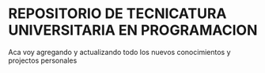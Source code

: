 # REPOSITORIO DE TECNICATURA UNIVERSITARIA EN PROGRAMACION

Aca voy agregando y actualizando todo los nuevos conocimientos y projectos personales
